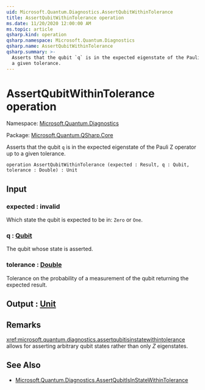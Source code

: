 ```yaml
---
uid: Microsoft.Quantum.Diagnostics.AssertQubitWithinTolerance
title: AssertQubitWithinTolerance operation
ms.date: 11/20/2020 12:00:00 AM
ms.topic: article
qsharp.kind: operation
qsharp.namespace: Microsoft.Quantum.Diagnostics
qsharp.name: AssertQubitWithinTolerance
qsharp.summary: >-
  Asserts that the qubit `q` is in the expected eigenstate of the Pauli Z operator up to
  a given tolerance.
---
```


# AssertQubitWithinTolerance operation

Namespace: [Microsoft.Quantum.Diagnostics](xref:Microsoft.Quantum.Diagnostics)

Package: [Microsoft.Quantum.QSharp.Core](https://nuget.org/packages/Microsoft.Quantum.QSharp.Core)


Asserts that the qubit `q` is in the expected eigenstate of the Pauli Z operator up toa given tolerance.

```qsharp
operation AssertQubitWithinTolerance (expected : Result, q : Qubit, tolerance : Double) : Unit
```


## Input

### expected : __invalid<Result>__

Which state the qubit is expected to be in: `Zero` or `One`.


### q : [Qubit](xref:microsoft.quantum.lang-ref.qubit)

The qubit whose state is asserted.


### tolerance : [Double](xref:microsoft.quantum.lang-ref.double)

Tolerance on the probability of a measurement of the qubit returning the expectedresult.



## Output : [Unit](xref:microsoft.quantum.lang-ref.unit)



## Remarks

<xref:microsoft.quantum.diagnostics.assertqubitisinstatewithintolerance> allows for assertingarbitrary qubit states rather than only $Z$ eigenstates.

## See Also

- [Microsoft.Quantum.Diagnostics.AssertQubitIsInStateWithinTolerance](xref:Microsoft.Quantum.Diagnostics.AssertQubitIsInStateWithinTolerance)